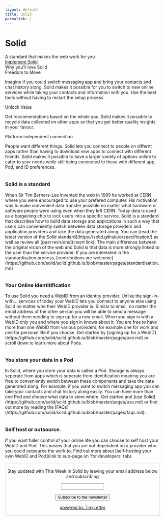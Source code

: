 ```yaml
---
layout: default
title: Solid
permalink: /
---
```


<div class="home">
  <div class="title-banner">
    <h1 class="title">Solid</h1>
    <div class="subtitle">
      A standard that makes the web work for you
    </div>
    <a href="{{site.baseurl}}/implement" class="learn-btn">Implement Solid</a>
  </div>
 Why you'll love Solid
  <div class="page-content">
  <div class="cards row around">
    <div class="col-xs-12 col-sm-12 col-md-4 col-lg-4">
      <div class="card">
        <div class="card-header">
          <i class="fas fa-2x fa-book"></i>
          <span class="card-title">Freedom to Move</span>
        </div>
        <div class="card-body">
          <p>
           Imagine if you could switch messaging app and bring your contacts and chat history along.  Solid makes it possible for you to switch to new online services while taking your contacts and information with you. Use the best tools without having to restart the setup process. 
          </p>
        </div>
      </div>
    </div>
    <div class="col-xs-12 col-sm-12 col-md-4 col-lg-4">
      <div class="card">
        <div class="card-header">
          <i class="fas fa-2x fa-tools"></i>
          <span class="card-title">Unlock Value</span>
        </div>
        <div class="card-body">
          <p>
           Get reccomendations based on the whole you. Solid makes it possible to recycle data collected on other apps so that you get better quality insights in your favour. 
          </p>
        </div>
      </div>
    </div>
    <div class="col-xs-12 col-sm-12 col-md-4 col-lg-4">
      <div class="card">
        <div class="card-header">
          <i class="fas fa-2x fa-users"></i>
          <span class="card-title">Platform independent connection</span>
        </div>
        <div class="card-body">
          <p>
            People want different things. Solid lets you connect to people on differnt apps rather than having to download new apps to connect with different friends. Solid makes it possible to have a larger variety of options online to cater to your needs while still being conencted to those with different app, Pod, and ID preferences. 
          </p>
        </div>
      </div>
    </div>
  </div>

  <div id="what-is-solid" class="img-info-banner row around">
    <div class="col-xs-12 col-sm-12 col-md-5 col-lg-5">
      <div class="image">
        <img src="{{site.baseurl}}/assets/img/pod-user-icon.svg" alt="" />
      </div>
    </div>
    <div class="col-xs-12 col-sm-12 col-md-7 col-lg-7">
      <div class="info-card">
        <h3 class="title">Solid is a standard</h3>
        <p class="info">
         When Sir Tim Berners-Lee invented the web in 1989 he worked at CERN where you were encouraged to use your prefered computer. His motivation was to make convenient data transfer possible no matter what hardware or software people were using even when they left CERN. 
          Today data is used as a bargaining chip to lock users into a specific service. Solid is a standard that describes how to build data storage and applications in such a way that users can conveniently switch between data storage providers and application providers and take the data generated along. 
          You can [read the latest version of the Solid standard](https://solid.github.io/specification/) as well as review all [past revisions](insert link). The main difference between the original vision of the web and Solid is that data is more strongly linked to the user than the service provider. If you are interested in the standardisation process, [contributions are welcome](https://github.com/solid/solid.github.io/blob/master/pages/standardisation.md)
        </p>
      </div>
    </div>
  </div>

  <div class="img-info-banner row around reverse">
    <div class="col-xs-12 col-sm-12 col-md-5 col-lg-5">
      <div class="image">
        <img src="{{site.baseurl}}/assets/img/pod-user-icon.svg" alt="" />
      </div>
    </div>
    <div class="col-xs-12 col-sm-12 col-md-7 col-lg-7">
      <div class="info-card">
        <h3 class="title">Your Online Identitification </h3>
        <p class="info">
          To use Solid you need a WebID from an identity provider. Unlike the sign-in-with... services of today your WebID lets you connect to anyone else using Solid no matter who their WebID provider is. Similar to email, no matter the email address of the other person you will be able to send a message without them needing to sign up for a new email. When you sign in with a WebID only you and where you sign in knows about it. You are free to have more than one WebID from various providers, for example one for work and one for personal life if you choose. Get started by [signing up for a WebID](https://github.com/solid/solid.github.io/blob/master/pages/use.md) or scroll down to learn more about Pods.  
        </p>
      </div>
    </div>

  </div>

  <div class="img-info-banner row around">
    <div class="col-xs-12 col-sm-12 col-md-5 col-lg-5">
      <div class="image">
        <img src="{{site.baseurl}}/assets/img/pod-user-icon.svg" alt="" />
      </div>
    </div>
    <div class="col-xs-12 col-sm-12 col-md-7 col-lg-7">
      <div class="info-card">
        <h3 class="title">You store your data in a Pod</h3>
        <p class="info">
          In Solid, where you store your data is called a Pod. Storage is always seperate from apps which is seperate from identification meaning you are free to conveniently switch between these components and take the data generated along. For example, if you want to switch messaging app you can take your contacts and chat history along easily. You can have more than one Pod and choose what data to store where. Get started and [use Solid](https://github.com/solid/solid.github.io/blob/master/pages/use.md) or find out more by reading the [FAQs](https://github.com/solid/solid.github.io/blob/master/pages/faqs.md).
        </p>
      </div>
    </div>
  
  <div class="img-info-banner row around reverse">
    <div class="col-xs-12 col-sm-12 col-md-5 col-lg-5">
      <div class="image">
        <img src="{{site.baseurl}}/assets/img/pod-user-icon.svg" alt="" />
      </div>
    </div>
    <div class="col-xs-12 col-sm-12 col-md-7 col-lg-7">
      <div class="info-card">
        <h3 class="title">Self host or outsource. </h3>
        <p class="info">
            If you want fuller control of your online life you can choose to self host your WebID and Pod. This means that you are not dependent on a provider who you could outsource the work to. Find out more about [self-hosting your own WebID and Pod](link to sub-page on 'for developers' tab). 
        </p>
      </div>
    </div>

 <form style="border:1px solid #ccc;padding:3px;text-align:center;" action="https://tinyletter.com/ThisWeekInSolid" method="post" target="popupwindow" onsubmit="window.open('https://tinyletter.com/ThisWeekInSolid', 'popupwindow', 'scrollbars=yes,width=800,height=600');return true"><p><label for="tlemail"> Stay updated with This Week in Solid by leaving your email address below and subscribing</label></p><p><input type="text" style="width:140px" name="email" id="tlemail" /></p><input type="hidden" value="1" name="embed"/><input type="submit" value="Subscribe to the newsletter" /><p><a href="https://tinyletter.com" target="_blank">powered by TinyLetter</a></p></form>
